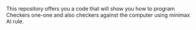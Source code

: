 This repository offers you a code that will show you how to program Checkers one-one and also checkers against the computer using minimax AI rule.
